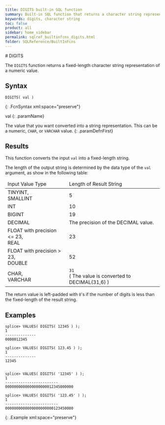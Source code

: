 ```yaml
---
title: DIGITS built-in SQL function
summary: Built-in SQL function that returns a character string representation of a number.
keywords: digits, character string
toc: false
product: all
sidebar: home_sidebar
permalink: sqlref_builtinfcns_digits.html
folder: SQLReference/BuiltInFcns
---
```

<section>
<div class="TopicContent" data-swiftype-index="true" markdown="1">
# DIGITS

The `DIGITS` function returns a fixed-length character string representation of a numeric value.

## Syntax

```
DIGITS( val )
```
{: .FcnSyntax xml:space="preserve"}

<div class="paramList" markdown="1">
val
{: .paramName}

The value that you want converted into a string representation. This can be a numeric, `CHAR`, or `VARCHAR` value.
{: .paramDefnFirst}

</div>

## Results

This function converts the input `val` into a fixed-length string.

The length of the output string is determined by the data type of the `val` argument, as show in the following table:

<table>
  <col />
  <col />
  <thead>
    <tr>
        <td>Input Value Type</td>
        <td>Length of Result String</td>
    </tr>
  </thead>
    <tr>
        <td>TINYINT,<br />SMALLINT</td>
        <td class="CodeFont">5</td>
    </tr>
    <tr>
        <td>INT</td>
        <td class="CodeFont">10</td>
    </tr>
    <tr>
        <td>BIGINT</td>
        <td class="CodeFont">19</td>
    </tr>
    <tr>
        <td>DECIMAL</td>
        <td>The precision of the DECIMAL value.</td>
    </tr>
    <tr>
        <td>FLOAT with precision <= 23, <br />REAL</td>
        <td class="CodeFont">23</td>
    </tr>
    <tr>
        <td>FLOAT with precision > 23, <br />DOUBLE</td>
        <td class="CodeFont">52</td>
    </tr>
    <tr>
        <td>CHAR, <br />VARCHAR</td>
        <td><code>31</code><br />
            ( The value is converted to DECIMAL(31,6) )</td>
    </tr>
  <tbody>
  </tbody>
</table>

The return value is left-padded with `0`'s if the number of digits is less than the fixed-length of the result string.

## Examples

```
splice> VALUES( DIGITS( 12345 ) );
1
--------------
0000012345

splice> VALUES( DIGITS( 123.45 ) );
1
--------------
12345


splice> VALUES( DIGITS( '12345' ) );
1
------------------------
0000000000000000000012345000000

splice> VALUES( DIGITS( '123.45' ) );
1
------------------------
0000000000000000000000123450000
```
{: .Example xml:space="preserve"}


</div>
</section>

